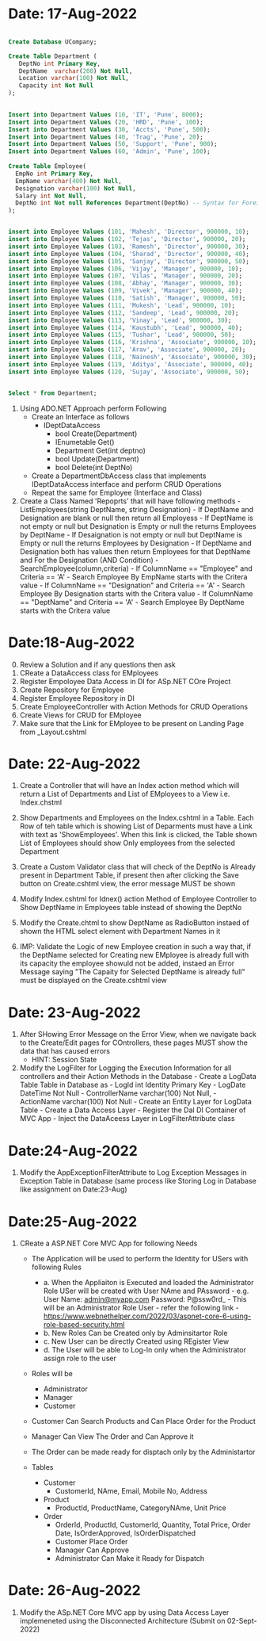 ﻿# Date: 17-Aug-2022

```` sql

Create Database UCompany;

Create Table Department (
   DeptNo int Primary Key,
   DeptName  varchar(200) Not Null,
   Location varchar(100) Not Null,
   Capacity int Not Null 
);

 
Insert into Department Values (10, 'IT', 'Pune', 8000);
Insert into Department Values (20, 'HRD', 'Pune', 100);
Insert into Department Values (30, 'Accts', 'Pune', 500);
Insert into Department Values (40, 'Trag', 'Pune', 20);
Insert into Department Values (50, 'Support', 'Pune', 900);
Insert into Department Values (60, 'Admin', 'Pune', 100);
 
Create Table Employee(
  EmpNo int Primary Key,
  EmpName varchar(400) Not Null,
  Designation varchar(100) Not Null,
  Salary int Not Null,
  DeptNo int Not null References Department(DeptNo) -- Syntax for Foreign Key
);


insert into Employee Values (101, 'Mahesh', 'Director', 900000, 10);
insert into Employee Values (102, 'Tejas', 'Director', 900000, 20);
insert into Employee Values (103, 'Ramesh', 'Director', 900000, 30);
insert into Employee Values (104, 'Sharad', 'Director', 900000, 40);
insert into Employee Values (105, 'Sanjay', 'Director', 900000, 50);
insert into Employee Values (106, 'Vijay', 'Manager', 900000, 10);
insert into Employee Values (107, 'Vilas', 'Manager', 900000, 20);
insert into Employee Values (108, 'Abhay', 'Manager', 900000, 30);
insert into Employee Values (109, 'Vivek', 'Manager', 900000, 40);
insert into Employee Values (110, 'Satish', 'Manager', 900000, 50);
insert into Employee Values (111, 'Mukesh', 'Lead', 900000, 10);
insert into Employee Values (112, 'Sandeep', 'Lead', 900000, 20);
insert into Employee Values (113, 'Vinay', 'Lead', 900000, 30);
insert into Employee Values (114, 'Kaustubh', 'Lead', 900000, 40);
insert into Employee Values (115, 'Tushar', 'Lead', 900000, 50);
insert into Employee Values (116, 'Krishna', 'Associate', 900000, 10);
insert into Employee Values (117, 'Arav', 'Associate', 900000, 20);
insert into Employee Values (118, 'Nainesh', 'Associate', 900000, 30);
insert into Employee Values (119, 'Aditya', 'Associate', 900000, 40);
insert into Employee Values (120, 'Sujay', 'Associate', 900000, 50);


Select * from Department;

````


1. Using ADO.NET Approach perform Following
    - Create an Interface as follows
        - IDeptDataAccess
            - bool Create(Department)
            - IEnumetable <Department>Get()
            - Department Get(int deptno)
            - bool Update(Department)
            - bool Delete(int DeptNo)
    - Create a DepartmentDbAccess class that implements IDeptDataAccess interface and perform CRUD Operations
    - Repeat the same for Employee (Interface and Class)
2. Create a Class Named 'Repoprts' that will have following methods
        - ListEmployees(string DeptName, string Designation)
            - If DeptName and Designation are blank or null then return all Employess
            - If DeptName is not empty or null but Designation is Empty or null the returns Employees by DeptName
            - If Desaignation is not empty or null but DeptName is Empty or null the returns Employees by Designation
            - If DeptName and Designation both has values then return Employees for that DeptName and For the Designation (AND Condition)
        - SearchEmployee(column,criteria)
            - If ColumnName == "Employee" and Criteria == 'A'
                - Search Employee By EmpName starts with the Critera value
            - If ColumnName == "Designation" and Criteria == 'A'
                - Search Employee By Designation starts with the Critera value
            - If ColumnName == "DeptName" and Criteria == 'A'
                - Search Employee By DeptName starts with the Critera value

# Date:18-Aug-2022
0. Review a Solution and if any questions then ask
1. CReate a DataAccess class for EMployees
2. Register Empoloyee Data Access in DI for ASp.NET COre Project
3. Create Repository for Employee
4. Register Employee Repository in DI
5. Create EmployeeController with Action Methods for CRUD Operations
6. Create Views for CRUD for EMployee
7. Make sure that the Link for EMployee to be present on Landing Page from _Layout.cshtml

# Date: 22-Aug-2022
1. Create a Controller that will have an Index  action method which will return a List of Departments and List of EMployees to a View i.e. Index.chstml
2. Show Departments and Employees on the Index.cshtml in a Table. Each Row of teh table which is showing List of Deparments must have a Link with text as 'ShowEmployees'. When this link is clicked, the Table shown List of Employees should show Only employees from the selected Department

3. Create a Custom Validator class that will check of the DeptNo is Already present in Department Table, if present then after clicking the Save button on Create.cshtml view, the error message MUST be shown

4. Modify Index.cshtml for Idnex() action Method of Employee Controller to Show DeptName in Employees table instead of showing the DeptNo

5. Modify the Create.chtml to show DeptName as RadioButton instaed of shown the HTML select element with Department Names in it

6. IMP: Validate the Logic of new Employee creation in such a way that, if the DeptName selected for Creating new EMployee is already full with its capacity the employee showuld not be added, instaed an Error Message saying "The Capaity for Selected DeptName is already full" must be displayed on the Create.cshtml view  


# Date: 23-Aug-2022

1. After SHowing Error Message on the Error View, when we navigate back to the Create/Edit pages for COntrollers, these pages MUST show the data that has caused errors
    - HINT: Session State
2. Modify the LogFilter for Logging the Execution Information for all controllers and their Action Methods in the Database
        - Create a LogData Table Table in Database as
            - LogId int Identity Primary Key
            - LogDate DateTime Not Null
            - ControllerName varchar(100) Not Null,
            - ActionName varchar(100) Not Null
        - Create an Entity Layer for  LogData Table
        - Create a Data Access Layer
        - Register the Dal DI Container of MVC App
        - Inject the DataAceess Layer in LogFilterAttribute class     

# Date:24-Aug-2022

1. Modify the AppExceptionFilterAttribute to Log Exception Messages in Exception Table in Database (same process like Storing Log in Database like assignment on Date:23-Aug)

# Date:25-Aug-2022

1. CReate a ASP.NET Core MVC App for following Needs
    - The Application will be used to perform the Identity for USers with following Rules
        - a. When the Appliaiton is Executed and loaded the Administrator Role USer will be created with User NAme and PAssword
                - e.g. User Name: admin@myapp.com Password: P@ssw0rd_
                - This will be an Administrator Role User
                - refer the following link
                    - https://www.webnethelper.com/2022/03/aspnet-core-6-using-role-based-security.html      
        - b. New Roles Can be Created only by Adminsitartor Role
        - c. New User can be directly Created using REgister View
        - d. The User will be able to Log-In only when the Administrator assign role to the user
    - Roles will be
        - Administrator
        - Manager
        - Customer
    - Customer Can Search Products and Can Place Order for the Product
    - Manager Can View The Order and Can Approve it
    - The Order can be made ready for disptach  only by the Administartor

    - Tables
        - Customer
            - CustomerId, NAme, Email, Mobile No, Address
        - Product
            - ProductId, ProductName, CategoryNAme, Unit Price
        - Order
            - OrderId, ProductId, CustomerId, Quantity, Total Price, Order Date, IsOrderApproved, IsOrderDispatched
            - Customer Place Order
            - Manager Can Approve
            - Administrator Can Make it Ready for Dispatch

# Date: 26-Aug-2022
1. Modify the ASp.NET Core MVC app by using Data Access Layer implemeneted using the Disconnected Architecture (Submit on 02-Sept-2022)            